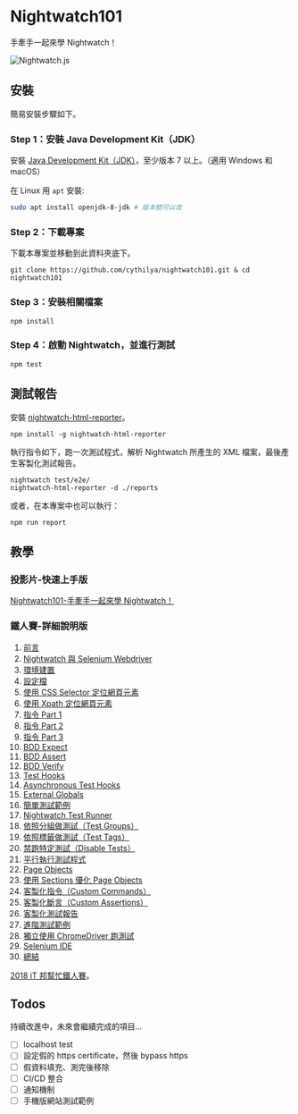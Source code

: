# Nightwatch101
手牽手一起來學 Nightwatch！

![Nightwatch.js](https://cythilya.github.io/assets/nightwatch101/nightwatch.png)

## 安裝
簡易安裝步驟如下。

### Step 1：安裝 Java Development Kit（JDK）
安裝 [Java Development Kit（JDK）](http://www.oracle.com/technetwork/java/javase/downloads/jdk9-downloads-3848520.html)，至少版本 7 以上。（適用 Windows 和 macOS）

在 Linux 用 `apt` 安裝:

```bash
sudo apt install openjdk-8-jdk # 版本號可以改
```

### Step 2：下載專案
下載本專案並移動到此資料夾底下。

```
git clone https://github.com/cythilya/nightwatch101.git & cd nightwatch101
```

### Step 3：安裝相關檔案
```
npm install
```

### Step 4：啟動 Nightwatch，並進行測試
```
npm test
```

## 測試報告
安裝 [nightwatch-html-reporter](https://github.com/jls/nightwatch-html-reporter)。

```
npm install -g nightwatch-html-reporter
```

執行指令如下，跑一次測試程式，解析 Nightwatch 所產生的 XML 檔案，最後產生客製化測試報告。

```
nightwatch test/e2e/
nightwatch-html-reporter -d ./reports
```

或者，在本專案中也可以執行：
```
npm run report
```

## 教學
### 投影片-快速上手版
[Nightwatch101-手牽手一起來學 Nightwatch！](https://www.slideshare.net/cythilya/nightwatch101)

### 鐵人賽-詳細說明版
1. [前言](https://cythilya.github.io/2017/12/11/nightwatch-intro/)
2. [Nightwatch 與 Selenium Webdriver](https://cythilya.github.io/2017/12/12/nightwatch-and-selenium-webdriver/)
3. [環境建置](https://cythilya.github.io/2017/12/13/nightwatch-installation/)
4. [設定檔](https://cythilya.github.io/2017/12/14/nightwatch-config/)
5. [使用 CSS Selector 定位網頁元素](https://cythilya.github.io/2017/12/15/nightwatch-css-selector/)
6. [使用 Xpath 定位網頁元素](https://cythilya.github.io/2017/12/16/nightwatch-xpath/)
7. [指令 Part 1](https://cythilya.github.io/2017/12/17/nightwatch-commands-part-1/)
8. [指令 Part 2](https://cythilya.github.io/2017/12/18/nightwatch-commands-part-2/)
9. [指令 Part 3](https://cythilya.github.io/2017/12/19/nightwatch-commands-part-3/)
10. [BDD Expect](https://cythilya.github.io/2017/12/20/nightwatch-bdd-expect/)
11. [BDD Assert](https://cythilya.github.io/2017/12/21/nightwatch-bdd-assert/)
12. [BDD Verify](https://cythilya.github.io/2017/12/22/nightwatch-bdd-verify/)
13. [Test Hooks](https://cythilya.github.io/2017/12/23/nightwatch-test-hooks/)
14. [Asynchronous Test Hooks](https://cythilya.github.io/2017/12/24/nightwatch-asynchronous-test-hooks/)
15. [External Globals](https://cythilya.github.io/2017/12/25/nightwatch-external-globals/)
16. [簡單測試範例](https://cythilya.github.io/2017/12/26/nightwatch-example-1/)
17. [Nightwatch Test Runner](https://cythilya.github.io/2017/12/27/nightwatch-test-runner/)
18. [依照分組做測試（Test Groups）](https://cythilya.github.io/2017/12/28/nightwatch-test-groups/)
19. [依照標籤做測試（Test Tags）](https://cythilya.github.io/2017/12/29/nightwatch-test-tags/)
20. [禁跑特定測試（Disable Tests）](https://cythilya.github.io/2017/12/30/nightwatch-disabling-tests/)
21. [平行執行測試程式](https://cythilya.github.io/2017/12/31/nightwatch-parallel-running/)
22. [Page Objects](https://cythilya.github.io/2018/01/01/nightwatch-page-objects/)
23. [使用 Sections 優化 Page Objects](https://cythilya.github.io/2018/01/02/nightwatch-page-objects-sections/)
24. [客製化指令（Custom Commands）](https://cythilya.github.io/2018/01/03/nightwatch-custom-commands/)
25. [客製化斷言（Custom Assertions）](https://cythilya.github.io/2018/01/04/nightwatch-custom-assertions/)
26. [客製化測試報告](https://cythilya.github.io/2018/01/05/nightwatch-custom-reporter/)
27. [進階測試範例](https://cythilya.github.io/2018/01/06/nightwatch-example-2/)
28. [獨立使用 ChromeDriver 跑測試](https://cythilya.github.io/2018/01/07/nightwatch-standalone-chrome-driver/)
29. [Selenium IDE](https://cythilya.github.io/2018/01/08/selenium-ide/)
30. [總結](https://cythilya.github.io/2018/01/09/nightwatch-summary/)

[2018 iT 邦幫忙鐵人賽](https://ithelp.ithome.com.tw/users/20092232/ironman/1241)。

## Todos
持續改進中，未來會繼續完成的項目...

- [ ] localhost test
- [ ] 設定假的 https certificate，然後 bypass https
- [ ] 假資料填充、測完後移除
- [ ] CI/CD 整合
- [ ] 通知機制
- [ ] 手機版網站測試範例